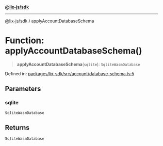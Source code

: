 [**@lix-js/sdk**](../README.md)

***

[@lix-js/sdk](../README.md) / applyAccountDatabaseSchema

# Function: applyAccountDatabaseSchema()

> **applyAccountDatabaseSchema**(`sqlite`): `SqliteWasmDatabase`

Defined in: [packages/lix-sdk/src/account/database-schema.ts:5](https://github.com/opral/monorepo/blob/95d464500b14a3c0aabc535935d800ebcc86d1ad/packages/lix-sdk/src/account/database-schema.ts#L5)

## Parameters

### sqlite

`SqliteWasmDatabase`

## Returns

`SqliteWasmDatabase`
